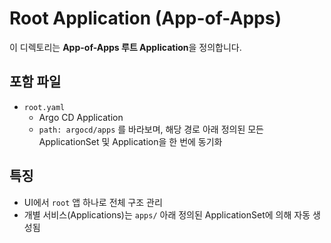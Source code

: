 # Root Application (App-of-Apps)

이 디렉토리는 **App-of-Apps 루트 Application**을 정의합니다.

## 포함 파일
- `root.yaml`
  - Argo CD Application
  - `path: argocd/apps` 를 바라보며, 해당 경로 아래 정의된 모든 ApplicationSet 및 Application을 한 번에 동기화

## 특징
- UI에서 `root` 앱 하나로 전체 구조 관리
- 개별 서비스(Applications)는 `apps/` 아래 정의된 ApplicationSet에 의해 자동 생성됨

